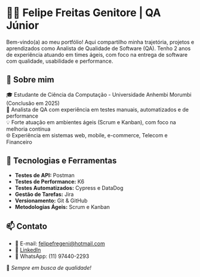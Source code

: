 # 👨‍💻 Felipe Freitas Genitore | QA Júnior

Bem-vindo(a) ao meu portfólio! Aqui compartilho minha trajetória, projetos e aprendizados como Analista de Qualidade de Software (QA). Tenho 2 anos de experiência atuando em times ágeis, com foco na entrega de software com qualidade, usabilidade e performance.

## 🚀 Sobre mim

🎓 Estudante de Ciência da Computação - Universidade Anhembi Morumbi (Conclusão em 2025)  
🧪 Analista de QA com experiência em testes manuais, automatizados e de performance  
💡 Forte atuação em ambientes ágeis (Scrum e Kanban), com foco na melhoria contínua  
🌐 Experiência em sistemas web, mobile, e-commerce, Telecom e Financeiro


## 🧰 Tecnologias e Ferramentas

- **Testes de API:** Postman  
- **Testes de Performance:** K6  
- **Testes Automatizados:** Cypress e DataDog
- **Gestão de Tarefas:** Jira  
- **Versionamento:** Git & GitHub  
- **Metodologias Ágeis:** Scrum e Kanban


## 📫 Contato

- 📧 E-mail: felipefregeni@hotmail.com  
- 💼 [LinkedIn](https://www.linkedin.com/in/felipe-freitas-genitore/)  
- 📱 WhatsApp: (11) 97440-2293  


🧪 *Sempre em busca de qualidade!*

